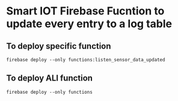 # Smart IOT Firebase Fucntion to update every entry to a log table

## To deploy specific function

```
firebase deploy --only functions:listen_sensor_data_updated
```

## To deploy ALl function

```
firebase deploy --only functions
```
